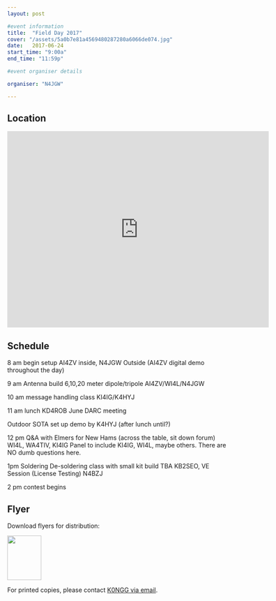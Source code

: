 ```yaml
---
layout: post

#event information
title:  "Field Day 2017"
cover: "/assets/5a0b7e81a4569480287280a6066de074.jpg"
date:   2017-06-24
start_time: "9:00a"
end_time: "11:59p"

#event organiser details

organiser: "N4JGW"

---
```


## Location

<iframe src="https://www.google.com/maps/embed?pb=!1m18!1m12!1m3!1d62424.32425149297!2d-85.15860857785374!3d34.685642728415466!2m3!1f0!2f0!3f0!3m2!1i1024!2i768!4f13.1!3m3!1m2!1s0x88601220200b6d09%3A0x894873712f442960!2sArmuchee+Valley+Community+Center!5e0!3m2!1sen!2sus!4v1495500214006" width="600" height="450" frameborder="0" style="border:0" allowfullscreen></iframe>

## Schedule

8 am begin setup AI4ZV inside, N4JGW Outside (AI4ZV digital demo throughout the day)

9 am Antenna build 6,10,20 meter dipole/tripole AI4ZV/WI4L/N4JGW

10 am message handling  class KI4IG/K4HYJ

11 am lunch KD4ROB
    June DARC meeting

Outdoor SOTA set up demo by K4HYJ (after lunch until?)

12 pm Q&A with Elmers for New Hams (across the table, sit down forum) WI4L, WA4TIV, KI4IG Panel to include KI4IG, WI4L, maybe others. There are NO dumb questions here.

1pm  Soldering De-soldering class with small kit build TBA KB2SEO,
    VE Session (License Testing) N4BZJ

2 pm contest begins

## Flyer

Download flyers for distribution:

<a href="https://www.dropbox.com/sh/ungardg5gpfa5nt/AAC6Q60hrXfhcxxs7TPDRO0Ka?dl=0"><img src="http://gallery.w4drc.gaampr.net/uploads/big/7a0a654125dcf62b7b2fb8c62455e98a.jpg" height="102" width="78" style="border:0" /></a>

For printed copies, please contact <a href="mailto:jeremy@k0ngg.net">K0NGG via email</a>.